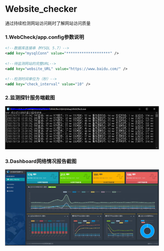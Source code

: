 # Website_checker
通过持续检测网站访问耗时了解网站访问质量

### 1.WebCheck/app.config参数说明
```xml
<!--数据库连接串（MYSQL 5.7）-->
<add key="mysqlConn" value="********************" />

<!--待监测网站的完整URL-->
<add key="website_URL" value="https://www.baidu.com/" />

<!--检测时间单位为（秒）-->
<add key="check_interval" value="10" />
```

### 2.监测探针服务端截图
![截图1](https://raw.githubusercontent.com/mayaxcn/Website_checker/master/%E6%8D%95%E8%8E%B7.JPG)

### 3.Dashboard网络情况报告截图
![截图2](https://raw.githubusercontent.com/mayaxcn/Website_checker/master/%E6%8D%95%E8%8E%B71.JPG)
